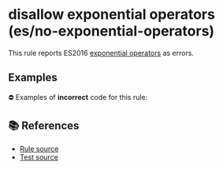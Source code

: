 # disallow exponential operators (es/no-exponential-operators)

This rule reports ES2016 [exponential operators](https://github.com/rwaldron/exponentiation-operator#readme) as errors.

## Examples

⛔ Examples of **incorrect** code for this rule:

<eslint-playground type="bad" code="/*eslint es/no-exponential-operators: error */
let a = b ** 2
a **= b
" />

## 📚 References

- [Rule source](https://github.com/mysticatea/eslint-plugin-es/blob/v2.0.0/lib/rules/no-exponential-operators.js)
- [Test source](https://github.com/mysticatea/eslint-plugin-es/blob/v2.0.0/tests/lib/rules/no-exponential-operators.js)
